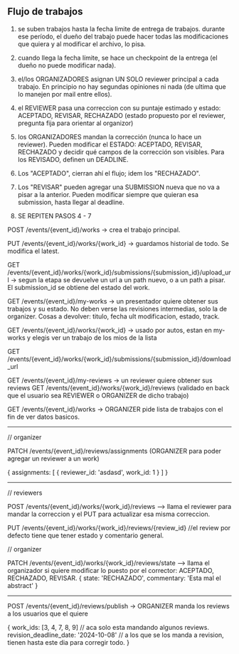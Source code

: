 ## Flujo de trabajos

1) se suben trabajos hasta la fecha limite de entrega de trabajos.
durante ese período, el dueño del trabajo puede hacer todas las modificaciones que quiera y al modificar el archivo, lo pisa.

2) cuando llega la fecha límite, se hace un checkpoint de la entrega (el dueño no puede modificar nada).

3) el/los ORGANIZADORES asignan UN SOLO reviewer principal a cada trabajo. En principio no hay segundas opiniones ni nada (de ultima que lo manejen por mail entre ellos).

4) el REVIEWER pasa una correccion con su puntaje estimado y estado: ACEPTADO, REVISAR, RECHAZADO (estado propuesto por el reviewer, pregunta fija para orientar al organizor)

5) los ORGANIZADORES mandan la corrección (nunca lo hace un reviewer). Pueden modificar el ESTADO: ACEPTADO, REVISAR, RECHAZADO y decidir qué campos de la corrección son visibles. Para los REVISADO, definen un DEADLINE.

6) Los "ACEPTADO", cierran ahí el flujo; idem los "RECHAZADO".

7) Los "REVISAR" pueden agregar una SUBMISSION nueva que no va a pisar a la anterior. Pueden modificar siempre que quieran esa submission, hasta llegar al deadline.

8) SE REPITEN PASOS 4 - 7


POST /events/{event_id}/works -> crea el trabajo principal.

PUT /events/{event_id}/works/{work_id} -> guardamos historial de todo. Se modifica el latest.

GET /events/{event_id}/works/{work_id}/submissions/{submission_id}/upload_url -> segun la etapa se devuelve un url a un path nuevo, o a un path a pisar.
El submission_id se obtiene del estado del work.

GET /events/{event_id}/my-works -> un presentador quiere obtener sus trabajos y su estado. No deben verse las revisiones intermedias, solo la de organizer.
Cosas a devolver: titulo, fecha ult modificacion, estado, track.

GET /events/{event_id}/works/{work_id} -> usado por autos, estan en my-works y elegis ver un trabajo de los mios de la lista


GET /events/{event_id}/works/{work_id}/submissions/{submission_id}/download_url

GET /events/{event_id}/my-reviews -> un reviewer quiere obtener sus reviews
GET /events/{event_id}/works/{work_id}/reviews (validado en back que el usuario sea REVIEWER o ORGANIZER de dicho trabajo)


GET /events/{event_id}/works -> ORGANIZER pide lista de trabajos con el fin de ver datos basicos.

---------------------

// organizer

PATCH /events/{event_id}/reviews/assignments (ORGANIZER para poder agregar un reviewer a un work)

{
    assignments: [
        {
            reviewer_id: 'asdasd',
            work_id: 1
        }
    ]
}


-----------------------

// reviewers

POST /events/{event_id}/works/{work_id}/reviews --> llama el reviewer para mandar la correccion y el PUT para actualizar esa misma correccion.

PUT /events/{event_id}/works/{work_id}/reviews/{review_id} //el review por defecto tiene que tener estado y comentario general. 



// organizer

PATCH /events/{event_id}/works/{work_id}/reviews/state --> llama el organizador si quiere modificar lo puesto por el corrector: ACEPTADO, RECHAZADO, REVISAR.
{
    state: 'RECHAZADO',
    commentary: 'Esta mal el abstract'
}

----------------------

POST /events/{event_id}/reviews/publish -> ORGANIZER manda los reviews a los usuarios que el quiere

{
    work_ids: [3, 4, 7, 8, 9] // aca solo esta mandando algunos reviews.
    revision_deadline_date: '2024-10-08' // a los que se los manda a revision, tienen hasta este dia para corregir todo.
}


